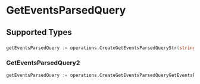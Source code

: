 # GetEventsParsedQuery


## Supported Types

### 

```go
getEventsParsedQuery := operations.CreateGetEventsParsedQueryStr(string{/* values here */})
```

### GetEventsParsedQuery2

```go
getEventsParsedQuery := operations.CreateGetEventsParsedQueryGetEventsParsedQuery2(operations.GetEventsParsedQuery2{/* values here */})
```

